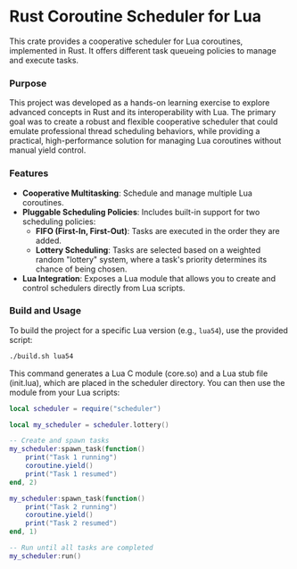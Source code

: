 # Rust Coroutine Scheduler for Lua

This crate provides a cooperative scheduler for Lua coroutines, implemented in Rust. It offers different task queueing policies to manage and execute tasks.

### Purpose

This project was developed as a hands-on learning exercise to explore advanced concepts in Rust and its interoperability with Lua. The primary goal was to create a robust and flexible cooperative scheduler that could emulate professional thread scheduling behaviors, while providing a practical, high-performance solution for managing Lua coroutines without manual yield control.

### Features

- **Cooperative Multitasking**: Schedule and manage multiple Lua coroutines.
- **Pluggable Scheduling Policies**: Includes built-in support for two scheduling policies:
    - **FIFO (First-In, First-Out)**: Tasks are executed in the order they are added.
    - **Lottery Scheduling**: Tasks are selected based on a weighted random "lottery" system, where a task's priority determines its chance of being chosen.
- **Lua Integration**: Exposes a Lua module that allows you to create and control schedulers directly from Lua scripts.

### Build and Usage

To build the project for a specific Lua version (e.g., `lua54`), use the provided script:

```bash
./build.sh lua54
```

This command generates a Lua C module (core.so) and a Lua stub file (init.lua), which are placed in the scheduler directory. You can then use the module from your Lua scripts:

```lua
local scheduler = require("scheduler")

local my_scheduler = scheduler.lottery()

-- Create and spawn tasks
my_scheduler:spawn_task(function()
    print("Task 1 running")
    coroutine.yield()
    print("Task 1 resumed")
end, 2)

my_scheduler:spawn_task(function()
    print("Task 2 running")
    coroutine.yield()
    print("Task 2 resumed")
end, 1)

-- Run until all tasks are completed
my_scheduler:run()
```